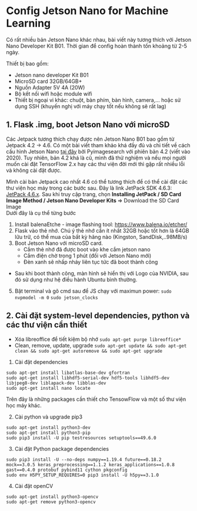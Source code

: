 # Config Jetson Nano for Machine Learning

Có rất nhiều bản Jetson Nano khác nhau, bài viết này tương thích với Jetson Nano Developer Kit B01. 
Thời gian để config hoàn thành tốn khoảng từ 2-5 ngày. 

Thiết bị bao gồm:
+ Jetson nano developer Kit B01
+ MicroSD card 32GB/64GB+
+ Nguồn Adapter 5V 4A (20W)
+ Bộ kết nối wifi hoặc module wifi
+ Thiết bị ngoại vi khác: chuột, bàn phím, bàn hình, camera,... hoặc sử dụng SSH (khuyến nghị với máy chạy tốt nếu không sẽ rất lag)

## 1. Flask .img, boot Jetson Nano với microSD

Các Jetpack tương thích chạy được nên Jetson Nano B01 bao gồm từ Jetpack 4.2 -> 4.6. 
Có một bài viết tham khảo khá đầy đủ và chi tiết về cách cấu hình Jetson Nano 
<a href="https://pyimagesearch.com/2020/03/25/how-to-configure-your-nvidia-jetson-nano-for-computer-vision-and-deep-learning/">tại đây</a> 
bởi Pyimagesearch với phiên bản 4.2 (viết vào 2020).
Tuy nhiên, bản 4.2 khá là cũ, mình đã thử nghiệm và nếu mọi người muốn cài đặt TensorFlow 2.x hay các thư viện 
đời mới thì gặp rất nhiều lỗi và không cài đặt được. 
<br>

Mình cài bản Jetpack cao nhất 4.6 có thể tương thích để có thể cài đặt các thư viện học máy trong các bước sau.
Đây là link JetPack SDK 4.6.3: <a href="https://developer.nvidia.com/jetpack-sdk-463">JetPack 4.6.x</a>. 
Sau khi truy cập trang, chọn
<b> Installing JetPack / SD Card Image Method / Jetson Nano Developer Kits </b> => Download the SD Card Image
<br>
Dưới đây là cụ thể từng bước
1. Install balenaEtche - image flashing tool: https://www.balena.io/etcher/
2. Flask vào thẻ nhớ.
   Chú ý thẻ nhớ cần ít nhất 32GB hoặc tốt hơn là 64GB lữu trữ, có thể mua của bất kỳ hãng nào (Kingston, SandDisk,..98MB/s)
4. Boot Jetson Nano với microSD card.
   - Cắm thẻ nhớ đã được boot vào khe cắm jetson nano
   - Cắm điện chờ trong 1 phút (đối với Jetson Nano mới)
   - Đèn xanh sẽ nhấp nháy liên tục tức đã boot thành công
* Sau khi boot thành công, màn hình sẽ hiển thị với Logo của NVIDIA, sau đó sử dụng như hệ điều hành Ubuntu bình thường.
5. Bật terminal và gõ cmd sau để JS chạy với maximun power:
  ``` sudo nvpmodel -m 0 ```
  ``` sudo jetson_clocks ```

## 2. Cài đặt system-level dependencies, python và các thư viện cần thiết
- Xóa libreoffice để tiết kiệm bộ nhớ
  ``` sudo apt-get purge libreoffice* ```
- Clean, remove, update, upgrade
  ``` sudo apt-get update && sudo apt-get clean && sudo apt-get autoremove && sudo apt-get upgrade ```
1. Cài đặt dependencies
  ```
  sudo apt-get install libatlas-base-dev gfortran
  sudo apt-get install libhdf5-serial-dev hdf5-tools libhdf5-dev libjpeg8-dev liblapack-dev libblas-dev
  sudo apt-get install nano locate
  ```
  Trên đây là những packages cần thiết cho TensowFlow và một số thư viện học máy khác.
  
2. Cài python và upgrade pip3
  ```
  sudo apt-get install python3-dev
  sudo apt-get install python3-pip
  sudo pip3 install -U pip testresources setuptools==49.6.0
  ```
3. Cài đặt Python package dependencies
  ```
  sudo pip3 install -U --no-deps numpy==1.19.4 future==0.18.2 mock==3.0.5 keras_preprocessing==1.1.2 keras_applications==1.0.8 gast==0.4.0 protobuf pybind11 cython pkgconfig
  sudo env H5PY_SETUP_REQUIRES=0 pip3 install -U h5py==3.1.0
  ```
4. Cài đặt openCV
  ```
  sudo apt-get install python3-opencv 
  sudo apt-get remove python3-opencv 
 ```



